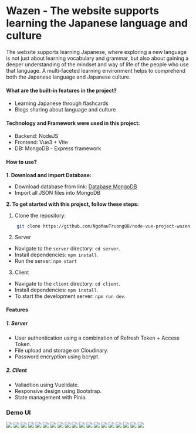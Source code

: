 # Wazen - The website supports learning the Japanese language and culture

The website supports learning Japanese, where exploring a new language is not just about learning vocabulary and grammar, but also about gaining a deeper understanding of the mindset and way of life of the people who use that language. A multi-faceted learning environment helps to comprehend both the Japanese language and Japanese culture.

#### What are the built-in features in the project?
* Learning Japanese through flashcards
* Blogs sharing about language and culture

#### Technology and Framework were used in this project:
* Backend: NodeJS
* Frontend: Vue3 + Vite
* DB: MongoDB - Express framework

#### How to use?
**1. Download and import Database:**
* Download database from link: [Database MongoDB](https://drive.google.com/drive/folders/1BHns8LH1JcR2O7KL__A1un88qFQ3dxTi?usp=sharing)
* Import all JSON files into MongoDB

**2. To get started with this project, follow these steps:**
1. Clone the repository: 
```sh 
    git clone https://github.com/NgoMauTruongQB/node-vue-project-wazen.git
```
2. Server
* Navigate to the `server` directory: `cd server`.
* Install dependencies: `npm install`.
* Run the server: `npm start`
3. Client
* Navigate to the `client` directory: `cd client`.
* Install dependencies: `npm install`.
* To start the development server: `npm run dev`.

#### Features
##### 1. Server
- User authentication using a combination of Refresh Token + Access Token.
- File upload and storage on Cloudinary.
- Password encryption using bcrypt.
##### 2. Client
- Valiadtion using Vuelidate.
- Responsive design using Bootstrap.
- State management with Pinia.

### Demo UI 
<img src="./demoUI/localhost_5173_(Nest Hub Max) (2).png"/>
<img src="./demoUI/localhost_5173_(Nest Hub Max) (4).png"/>
<img src="./demoUI/localhost_5173_(Nest Hub Max) (5).png"/>
<img src="./demoUI/localhost_5173_(Nest Hub Max) (3).png"/>
<img src="./demoUI/localhost_5173_(Nest Hub Max) (6).png"/>
<img src="./demoUI/localhost_5173_(Nest Hub Max) (7).png"/>
<img src="./demoUI/localhost_5173_(Nest Hub Max) (8).png"/>
<img src="./demoUI/localhost_5173_(Nest Hub Max) (9).png"/>
<img src="./demoUI/localhost_5173_(Nest Hub Max) (10).png"/>
<img src="./demoUI/localhost_5173_create-set).png"/>
<img src="./demoUI/localhost_5173_(Nest Hub Max) (11).png"/>
<img src="./demoUI/localhost_5173_(Nest Hub Max) (12).png"/>
<img src="./demoUI/localhost_5173_(Nest Hub Max) (13).png"/>
<img src="./demoUI/localhost_5173_(Nest Hub Max) (14).png"/>
<img src="./demoUI/localhost_5173_(Nest Hub Max).png"/>
<img src="./demoUI/localhost_5173_(Nest Hub Max) (1).png"/>
<img src="./demoUI/localhost_5173_(Nest Hub Max) (15).png"/>
<img src="./demoUI/localhost_5173_(Nest Hub Max) (16).png"/>
<img src="./demoUI/localhost_5173_404(Nest Hub Max).png"/>

&emsp;&ensp;














